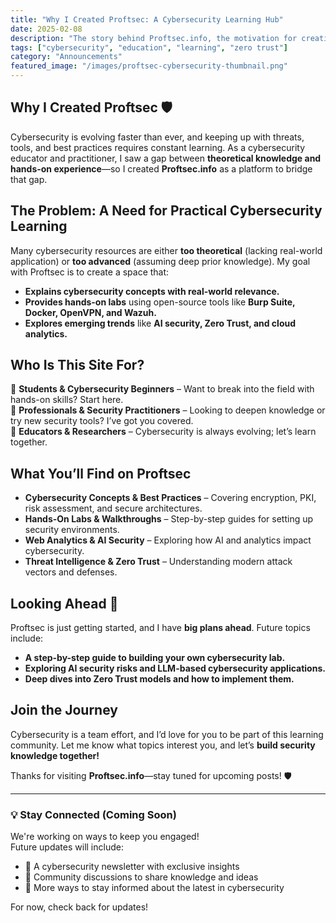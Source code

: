 ```yaml
---
title: "Why I Created Proftsec: A Cybersecurity Learning Hub"
date: 2025-02-08
description: "The story behind Proftsec.info, the motivation for creating it, and its mission as a cybersecurity resource."
tags: ["cybersecurity", "education", "learning", "zero trust"]
category: "Announcements"
featured_image: "/images/proftsec-cybersecurity-thumbnail.png"
---
```


## Why I Created Proftsec 🛡️

Cybersecurity is evolving faster than ever, and keeping up with threats, tools, and best practices requires constant learning. As a cybersecurity educator and practitioner, I saw a gap between **theoretical knowledge and hands-on experience**—so I created **Proftsec.info** as a platform to bridge that gap.

## The Problem: A Need for Practical Cybersecurity Learning

Many cybersecurity resources are either **too theoretical** (lacking real-world application) or **too advanced** (assuming deep prior knowledge). My goal with Proftsec is to create a space that:

- **Explains cybersecurity concepts with real-world relevance.**
- **Provides hands-on labs** using open-source tools like **Burp Suite, Docker, OpenVPN, and Wazuh.**
- **Explores emerging trends** like **AI security, Zero Trust, and cloud analytics.**

## Who Is This Site For?

🔹 **Students & Cybersecurity Beginners** – Want to break into the field with hands-on skills? Start here.  
🔹 **Professionals & Security Practitioners** – Looking to deepen knowledge or try new security tools? I’ve got you covered.  
🔹 **Educators & Researchers** – Cybersecurity is always evolving; let’s learn together.  

## What You’ll Find on Proftsec

- **Cybersecurity Concepts & Best Practices** – Covering encryption, PKI, risk assessment, and secure architectures.
- **Hands-On Labs & Walkthroughs** – Step-by-step guides for setting up security environments.
- **Web Analytics & AI Security** – Exploring how AI and analytics impact cybersecurity.
- **Threat Intelligence & Zero Trust** – Understanding modern attack vectors and defenses.

## Looking Ahead 🚀

Proftsec is just getting started, and I have **big plans ahead**. Future topics include:
- **A step-by-step guide to building your own cybersecurity lab.**
- **Exploring AI security risks and LLM-based cybersecurity applications.**
- **Deep dives into Zero Trust models and how to implement them.**

## Join the Journey

Cybersecurity is a team effort, and I’d love for you to be part of this learning community. Let me know what topics interest you, and let’s **build security knowledge together!**

Thanks for visiting **Proftsec.info**—stay tuned for upcoming posts! 🛡️

---

### 💡 Stay Connected (Coming Soon)

We're working on ways to keep you engaged!  
Future updates will include:
- 🚀 A cybersecurity newsletter with exclusive insights
- 💬 Community discussions to share knowledge and ideas
- 📢 More ways to stay informed about the latest in cybersecurity

For now, check back for updates!

